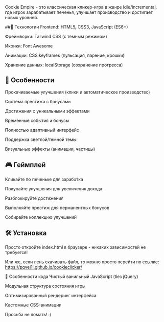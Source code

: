 
Cookie Empire - это классическая кликер-игра в жанре idle/incremental, где игрок зарабатывает печенья, улучшает производство и достигает новых уровней.

##🔧 Технологии
Frontend: HTML5, CSS3, JavaScript (ES6+)

Фреймворки: Tailwind CSS (с темным режимом)

Иконки: Font Awesome

Анимации: CSS keyframes (пульсация, парение, крошки)

Хранение данных: localStorage (сохранение прогресса)

## 🌟 Особенности
Прокачиваемые улучшения (клики и автоматическое производство)

Система престижа с бонусами

Достижения с уникальными эффектами

Временные события и бонусы

Полностью адаптивный интерфейс

Поддержка светлой/темной темы

Визуальные эффекты (анимации, частицы)

## 🎮 Геймплей
Кликайте по печеньке для заработка

Покупайте улучшения для увеличения дохода

Разблокируйте достижения

Выполняйте престиж для перманентных бонусов

Собирайте коллекцию улучшений

## 🛠️ Установка
Просто откройте index.html в браузере - никаких зависимостей не требуется!

Или же, если лень скачивать файл, то можно просто перейти по ссылке:
https://pqvel1l.github.io/cookieclicker/

📌 Особенности кода
Чистый ванильный JavaScript (без jQuery)

Модульная структура состояния игры

Оптимизированный рендеринг интерфейса

Кастомные CSS-анимации

Просьба не ломать! :)
